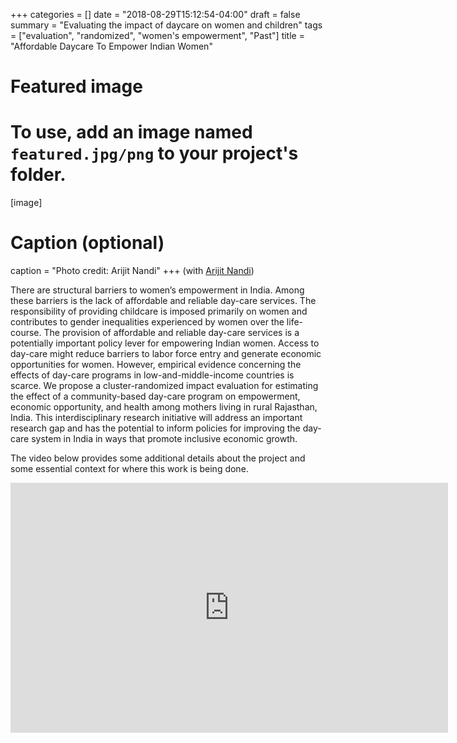 +++
categories = []
date = "2018-08-29T15:12:54-04:00"
draft = false
summary = "Evaluating the impact of daycare on women and children"
tags = ["evaluation", "randomized", "women's empowerment", "Past"]
title = "Affordable Daycare To Empower Indian Women"
# Featured image
# To use, add an image named `featured.jpg/png` to your project's folder. 
[image]
  # Caption (optional)
  caption = "Photo credit: Arijit Nandi"
+++
(with [Arijit Nandi](https://www.mcgill.ca/epi-biostat-occh/arijit-nandi))

There are structural barriers to women’s empowerment in India. Among these barriers is the lack of affordable and reliable day-care services. The responsibility of providing childcare is imposed primarily on women and contributes to gender inequalities experienced by women over the life-course. The provision of affordable and reliable day-care services is a potentially important policy lever for empowering Indian women. Access to day-care might reduce barriers to labor force entry and generate economic opportunities for women. However, empirical evidence concerning the effects of day-care programs in low-and-middle-income countries is scarce. We propose a cluster-randomized impact evaluation for estimating the effect of a community-based day-care program on empowerment, economic opportunity, and health among mothers living in rural Rajasthan, India. This interdisciplinary research initiative will address an important research gap and has the potential to inform policies for improving the day-care system in India in ways that promote inclusive economic growth.

The video below provides some additional details about the project and some essential context for where this work is being done.

<iframe width="700" height="400" src="https://www.youtube.com/embed/EhG45a8WUxc" frameborder="0" allow="autoplay; encrypted-media" allowfullscreen></iframe>



